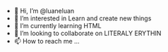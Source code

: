 - 👋 Hi, I’m @luaneluan
- 👀 I’m interested in Learn and create new things
- 🌱 I’m currently learning HTML
- 💞️ I’m looking to collaborate on LITERALY ERYTHIN
- 📫 How to reach me ...

<!---
luaneluan/luaneluan is a ✨ special ✨ repository because its `README.md` (this file) appears on your GitHub profile.
You can click the Preview link to take a look at your changes.
--->
